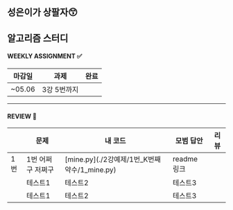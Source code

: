 
## 성은이가 상팔자😙
## 알고리즘 스터디


#### WEEKLY ASSIGNMENT ✅
|마감일|과제|완료|
|---|---|---|
|~05.06| 3강 5번까지| |

--------------

#### REVIEW 🌵
| |문제|내 코드|모범 답안|리뷰|
|--|----|------|---| ---|
|1번|1번 어쩌구 저쩌구|[mine.py](./2강예제/1번_K번째 약수/1_mine.py)|readme 링크|
| |테스트1|테스트2|테스트3|
| |테스트1|테스트2|테스트3|
